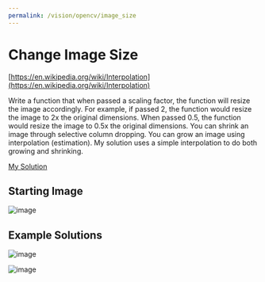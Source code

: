 ```yaml
---
permalink: /vision/opencv/image_size
---
```


# Change Image Size

[https://en.wikipedia.org/wiki/Interpolation](https://en.wikipedia.org/wiki/Interpolation)

Write a function that when passed a scaling factor, the function will resize the image accordingly. For example, if passed 2, the function would resize the image to 2x the original dimensions. When passed 0.5, the function would resize the image to 0.5x the original dimensions.
You can shrink an image through selective column dropping. You can grow an image using interpolation (estimation). My solution uses a simple interpolation to do both growing and shrinking.


[My Solution](https://github.com/fallscameron01/Resize_Image/blob/master/resize.py)

## Starting Image

![image]()

## Example Solutions

![image]()

![image]()


